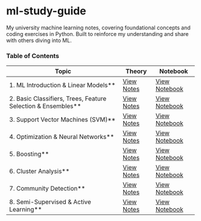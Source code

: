 # ml-study-guide
My university machine learning notes, covering foundational concepts and coding exercises in Python. Built to reinforce my understanding and share with others diving into ML.

### Table of Contents

| Topic | Theory | Notebook |
|-------|--------|----------|
| 1. ML Introduction & Linear Models** | [View Notes](theory/01-ml-intro-linear-models.md) | [View Notebook](practical/01-linear-models.ipynb) |
| 2. Basic Classifiers, Trees, Feature Selection & Ensembles** | [View Notes](theory/02-basic-classifiers-trees-ensembles.md) | [View Notebook](practical/02-basic-classifiers.ipynb) |
| 3. Support Vector Machines (SVM)** | [View Notes](theory/03-svm.md) | [View Notebook](practical/03-svm.ipynb) |
| 4. Optimization & Neural Networks** | [View Notes](theory/04-optimization-neural-nets.md) | [View Notebook](practical/04-neural-networks.ipynb) |
| 5. Boosting** | [View Notes](theory/05-boosting.md) | [View Notebook](practical/05-boosting.ipynb) |
| 6. Cluster Analysis** | [View Notes](theory/06-cluster-analysis.md) | [View Notebook](practical/06-cluster-analysis.ipynb) |
| 7. Community Detection** | [View Notes](theory/07-community-detection.md) | [View Notebook](practical/07-community-detection.ipynb) |
| 8. Semi-Supervised & Active Learning** | [View Notes](theory/08-semi-active-learning.md) | [View Notebook](practical/08-semi-supervised.ipynb) |
